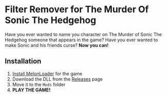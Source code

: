 # Filter Remover for The Murder Of Sonic The Hedgehog

Have you ever wanted to name you character on The Murder of Sonic The Hedgehog someone that appears in the game?
Have you ever wanted to make Sonic and his friends curse?
**Now you can!**

## Installation

1. [Install MelonLoader](https://melonwiki.xyz/#/?id=requirements) for the game
1. Download the DLL from the [Releases](https://github.com/perrylets/tmosth-filter-remover/releases) page
1. Move it to the `Mods` folder
1. **PLAY THE GAME!**
